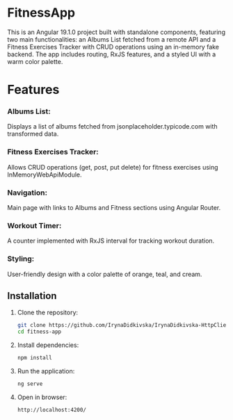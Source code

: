 # FitnessApp

This is an Angular 19.1.0 project built with standalone components, featuring two main functionalities: an Albums List fetched from a remote API and a Fitness Exercises Tracker with CRUD operations using an in-memory fake backend. The app includes routing, RxJS features, and a styled UI with a warm color palette.

# Features

### Albums List:

Displays a list of albums fetched from jsonplaceholder.typicode.com with transformed data.

### Fitness Exercises Tracker:

Allows CRUD operations (get, post, put delete) for fitness exercises using InMemoryWebApiModule.

### Navigation:

Main page with links to Albums and Fitness sections using Angular Router.

### Workout Timer:

A counter implemented with RxJS interval for tracking workout duration.

### Styling:

User-friendly design with a color palette of orange, teal, and cream.

## Installation

1. Clone the repository:
   ```sh
   git clone https://github.com/IrynaDidkivska/IrynaDidkivska-HttpClient-RxJs.git
   cd fitness-app
   ```
2. Install dependencies:
   ```sh
   npm install
   ```
3. Run the application:
   ```sh
   ng serve
   ```
4. Open in browser:
   ```sh
   http://localhost:4200/
   ```
